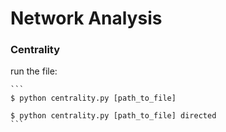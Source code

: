 # Network Analysis

### Centrality

run the file:

	```  
    $ python centrality.py [path_to_file]
	
	$ python centrality.py [path_to_file] directed
	```
